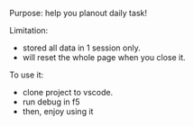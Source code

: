 Purpose: help you planout daily task! 

Limitation: 
- stored all data in 1 session only.
- will reset the whole page when you close it.

To use it: 
- clone project to vscode.
- run debug in f5
- then, enjoy using it
